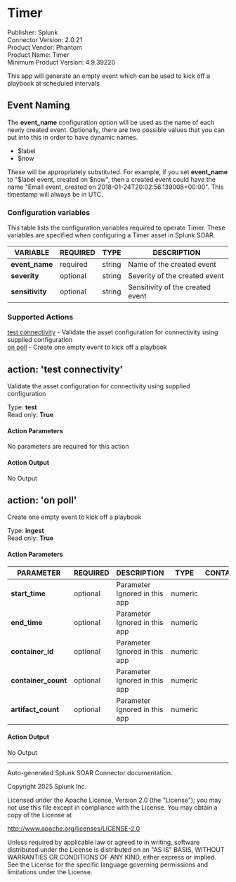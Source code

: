 # Timer

Publisher: Splunk \
Connector Version: 2.0.21 \
Product Vendor: Phantom \
Product Name: Timer \
Minimum Product Version: 4.9.39220

This app will generate an empty event which can be used to kick off a playbook at scheduled intervals

## Event Naming

The **event_name** configuration option will be used as the name of each newly created event.
Optionally, there are two possible values that you can put into this in order to have dynamic names.

- $label
- $now

These will be appropriately substituted. For example, if you set **event_name** to "$label event,
created on $now", then a created event could have the name "Email event, created on
2018-01-24T20:02:56.139008+00:00". This timestamp will always be in UTC.

### Configuration variables

This table lists the configuration variables required to operate Timer. These variables are specified when configuring a Timer asset in Splunk SOAR.

VARIABLE | REQUIRED | TYPE | DESCRIPTION
-------- | -------- | ---- | -----------
**event_name** | required | string | Name of the created event |
**severity** | optional | string | Severity of the created event |
**sensitivity** | optional | string | Sensitivity of the created event |

### Supported Actions

[test connectivity](#action-test-connectivity) - Validate the asset configuration for connectivity using supplied configuration \
[on poll](#action-on-poll) - Create one empty event to kick off a playbook

## action: 'test connectivity'

Validate the asset configuration for connectivity using supplied configuration

Type: **test** \
Read only: **True**

#### Action Parameters

No parameters are required for this action

#### Action Output

No Output

## action: 'on poll'

Create one empty event to kick off a playbook

Type: **ingest** \
Read only: **True**

#### Action Parameters

PARAMETER | REQUIRED | DESCRIPTION | TYPE | CONTAINS
--------- | -------- | ----------- | ---- | --------
**start_time** | optional | Parameter Ignored in this app | numeric | |
**end_time** | optional | Parameter Ignored in this app | numeric | |
**container_id** | optional | Parameter Ignored in this app | numeric | |
**container_count** | optional | Parameter Ignored in this app | numeric | |
**artifact_count** | optional | Parameter Ignored in this app | numeric | |

#### Action Output

No Output

______________________________________________________________________

Auto-generated Splunk SOAR Connector documentation.

Copyright 2025 Splunk Inc.

Licensed under the Apache License, Version 2.0 (the "License");
you may not use this file except in compliance with the License.
You may obtain a copy of the License at

http://www.apache.org/licenses/LICENSE-2.0

Unless required by applicable law or agreed to in writing,
software distributed under the License is distributed on an "AS IS" BASIS,
WITHOUT WARRANTIES OR CONDITIONS OF ANY KIND, either express or implied.
See the License for the specific language governing permissions and limitations under the License.
